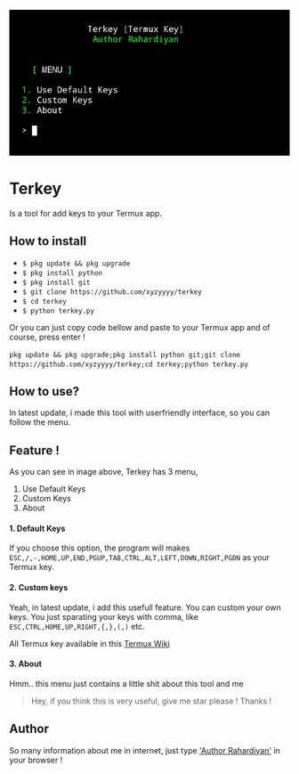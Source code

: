 ![Terkey Termux Key](screenshot.jpg)

# Terkey
Is a tool for add keys to your Termux app.

## How to install

* `$ pkg update && pkg upgrade`
* `$ pkg install python`
* `$ pkg install git`
* `$ git clone https://github.com/xyzyyyy/terkey`
* `$ cd terkey`
* `$ python terkey.py`


Or you can just copy code bellow and paste to your Termux app and of course, press enter !

```pkg update && pkg upgrade;pkg install python git;git clone https://github.com/xyzyyyy/terkey;cd terkey;python terkey.py```

## How to use?
In latest update, i made this tool with userfriendly interface, so you can follow the menu.

## Feature !

As you can see in inage above, Terkey has 3 menu,

1. Use Default Keys
1. Custom Keys
1. About

#### 1. Default Keys
If you choose this option, the program will makes
`ESC,/,-,HOME,UP,END,PGUP,TAB,CTRL,ALT,LEFT,DOWN,RIGHT,PGDN`
as your Termux key.

#### 2. Custom keys
Yeah, in latest update, i add this usefull feature. You can custom your own keys.
You just sparating your keys with comma, like `ESC,CTRL,HOME,UP,RIGHT,{,},(,)` etc.

All Termux key available in this [Termux Wiki](https://wiki.termux.com/wiki/Touch_Keyboard)

#### 3. About
Hmm.. this menu just contains a little shit about this tool and me

> Hey, if you think this is very useful, give me star please !
> Thanks !
## Author
So many information about me in internet, just type ['Author Rahardiyan'](https://wa.me/62882008211320) in your browser !
